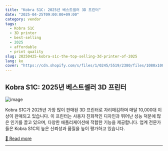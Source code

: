 ```yaml
---
title: "Kobra S1C: 2025년 베스트셀러 3D 프린터"
date: "2025-04-25T09:00:00+09:00"
category: vendor
tags:
  - Kobra S1C
  - 3D printer
  - best-selling
  - 2025
  - affordable
  - print quality
slug: 20250425-kobra-s1c-the-top-selling-3d-printer-of-2025
lang: ko
cover: "https://cdn.shopify.com/s/files/1/0245/5519/2380/files/1080x1080-3_1024x1024.png?v=1745376702"
---
```


## Kobra S1C: 2025년 베스트셀러 3D 프린터
![image](https://cdn.shopify.com/s/files/1/0245/5519/2380/files/1080x1080-3_1024x1024.png?v=1745376702)

Kobra S1C가 2025년 가장 많이 판매된 3D 프린터로 자리매김하며 매달 10,000대 이상이 판매되고 있습니다. 이 프린터는 사용자 친화적인 디자인과 뛰어난 성능 덕분에 많은 인기를 끌고 있으며, 다양한 애플리케이션에 적합한 기능을 제공합니다. 업계 전문가들은 Kobra S1C의 높은 신뢰성과 품질을 높이 평가하고 있습니다.

[🔗 Read more](https://store.anycubic.com/blogs/news/kobra-s1c-1-best-selling-3d-printer-of-2025-10k-sold-monthly)

---
